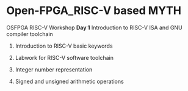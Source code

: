 # Open-FPGA_RISC-V based MYTH
OSFPGA RISC-V Workshop
**Day 1**
Introduction to RISC-V ISA and GNU compiler toolchain

1. Introduction to RISC-V basic keywords

2. Labwork for RISC-V software toolchain

3. Integer number representation

4. Signed and unsigned arithmetic operations
